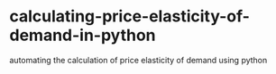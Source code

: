 # calculating-price-elasticity-of-demand-in-python
automating the calculation of price elasticity of demand using python
